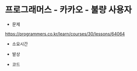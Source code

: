 # 프로그래머스 - 카카오 - 불량 사용자

- 문제

https://programmers.co.kr/learn/courses/30/lessons/64064

- 소요시간

- 발상

- 코드

```python

```